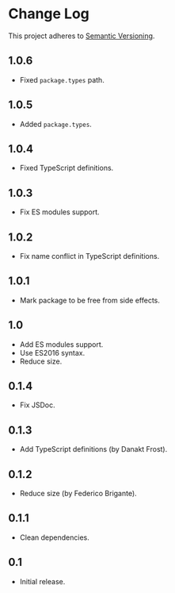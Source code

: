 # Change Log
This project adheres to [Semantic Versioning](http://semver.org/).

## 1.0.6
* Fixed `package.types` path.

## 1.0.5
* Added `package.types`.

## 1.0.4
* Fixed TypeScript definitions.

## 1.0.3
* Fix ES modules support.

## 1.0.2
* Fix name conflict in TypeScript definitions.

## 1.0.1
* Mark package to be free from side effects.

## 1.0
* Add ES modules support.
* Use ES2016 syntax.
* Reduce size.

## 0.1.4
* Fix JSDoc.

## 0.1.3
* Add TypeScript definitions (by Danakt Frost).

## 0.1.2
* Reduce size (by Federico Brigante).

## 0.1.1
* Clean dependencies.

## 0.1
* Initial release.
